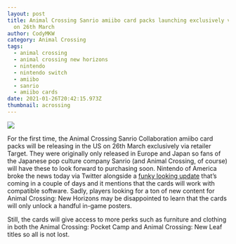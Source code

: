 ```yaml
---
layout: post
title: Animal Crossing Sanrio amiibo card packs launching exclusively via Target
  on 26th March
author: CodyMKW
category: Animal Crossing
tags:
  - animal crossing
  - animal crossing new horizons
  - nintendo
  - nintendo switch
  - amiibo
  - sanrio
  - amiibo cards
date: 2021-01-26T20:42:15.973Z
thumbnail: acrossing
---
```

![](https://res.cloudinary.com/dgzrtvctq/image/upload/v1611848327/sanrio_amiibo_cards_animal_crossing_dqhcbl.jpg)

For the first time, the Animal Crossing Sanrio Collaboration amiibo card packs will be releasing in the US on 26th March exclusively via retailer Target. They were originally only released in Europe and Japan so fans of the Japanese pop culture company Sanrio (and Animal Crossing, of course) will have these to look forward to purchasing soon. Nintendo of America broke the news today via Twitter alongside a [funky looking update](https://codymkw.github.io/posts/2021/01/26/animal-crossing-new-horizons-festivale-update-announced) that’s coming in a couple of days and it mentions that the cards will work with compatible software. Sadly, players looking for a ton of new content for Animal Crossing: New Horizons may be disappointed to learn that the cards will only unlock a handful in-game posters.

Still, the cards will give access to more perks such as furniture and clothing in both the Animal Crossing: Pocket Camp and Animal Crossing: New Leaf titles so all is not lost.

